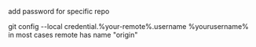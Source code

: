 add password for specific repo

git config --local credential.%your-remote%.username %yourusername%
in most cases remote has name "origin"
